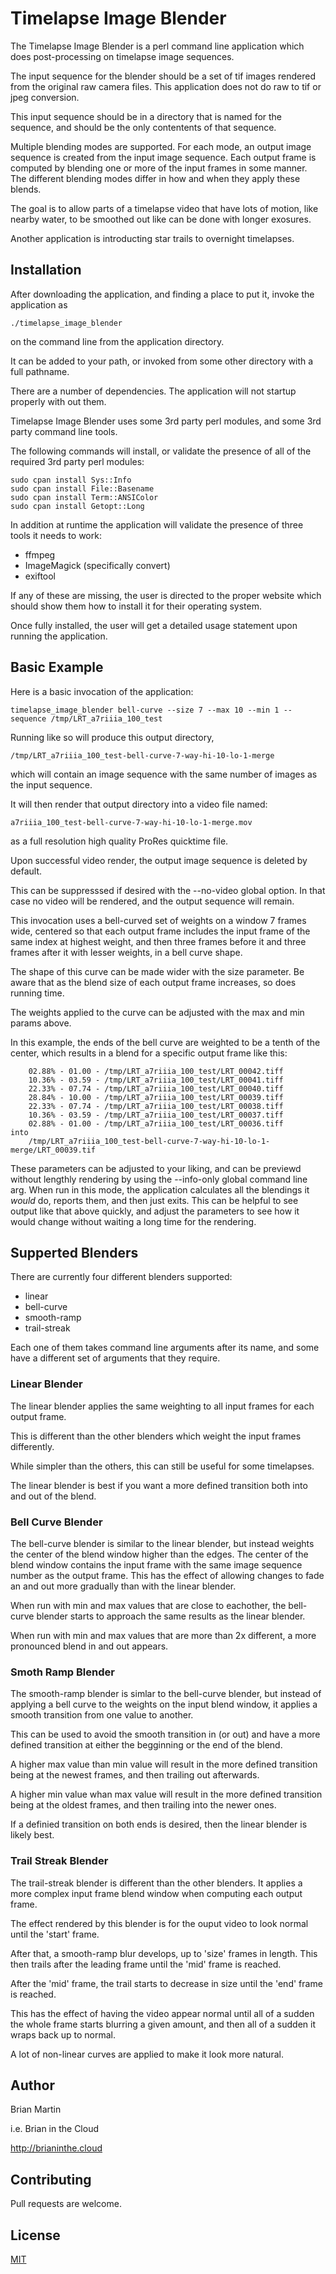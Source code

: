 
# Timelapse Image Blender

The Timelapse Image Blender is a perl command line application which does post-processing
on timelapse image sequences.

The input sequence for the blender should be a set of tif images rendered from the original
raw camera files.  This application does not do raw to tif or jpeg conversion.

This input sequence should be in a directory that is named for the sequence, and should be
the only contentents of that sequence.

Multiple blending modes are supported.  For each mode, an output image sequence is created
from the input image sequence.  Each output frame is computed by blending one or more of
the input frames in some manner.  The different blending modes differ in how and when they
apply these blends.

The goal is to allow parts of a timelapse video that have lots of motion, like nearby water,
to be smoothed out like can be done with longer exosures.

Another application is introducting star trails to overnight timelapses.


## Installation

After downloading the application, and finding a place to put it, invoke the application as

```
./timelapse_image_blender
```
on the command line from the application directory.

It can be added to your path, or invoked from some other directory with a full pathname.

There are a number of dependencies.  The application will not startup properly with out them.

Timelapse Image Blender uses some 3rd party perl modules, and some 3rd party command line tools.

The following commands will install, or validate the presence of all of the required
3rd party perl modules:

```sudo cpan install Text::CSV
sudo cpan install Sys::Info
sudo cpan install File::Basename
sudo cpan install Term::ANSIColor
sudo cpan install Getopt::Long
```

In addition at runtime the application will validate the presence of three tools it needs
to work:

 - ffmpeg
 - ImageMagick (specifically convert)
 - exiftool

If any of these are missing, the user is directed to the proper website which should show them
how to install it for their operating system.

Once fully installed, the user will get a detailed usage statement upon running the application.


## Basic Example

Here is a basic invocation of the application:

```
timelapse_image_blender bell-curve --size 7 --max 10 --min 1 --sequence /tmp/LRT_a7riiia_100_test
```

Running like so will produce this output directory,

```
/tmp/LRT_a7riiia_100_test-bell-curve-7-way-hi-10-lo-1-merge
```

which will contain an image sequence with the same number of images as the input sequence.

It will then render that output directory into a video file named: 

```
a7riiia_100_test-bell-curve-7-way-hi-10-lo-1-merge.mov
```

as a full resolution high quality ProRes quicktime file.

Upon successful video render, the output image sequence is deleted by default.

This can be suppresssed if desired with the --no-video global option.  In that case no video
will be rendered, and the output sequence will remain.

This invocation uses a bell-curved set of weights on a window 7 frames wide, centered so that
each output frame includes the input frame of the same index at highest weight, and then
three frames before it and three frames after it with lesser weights, in a bell curve shape.

The shape of this curve can be made wider with the size parameter.  Be aware that as the
blend size of each output frame increases, so does running time.

The weights applied to the curve can be adjusted with the max and min params above.

In this example, the ends of the bell curve are weighted to be a tenth of the center,
which results in a blend for a specific output frame like this:

```11:16:44 AM - blending 7 images:
	02.88% - 01.00 - /tmp/LRT_a7riiia_100_test/LRT_00042.tiff
	10.36% - 03.59 - /tmp/LRT_a7riiia_100_test/LRT_00041.tiff
	22.33% - 07.74 - /tmp/LRT_a7riiia_100_test/LRT_00040.tiff
	28.84% - 10.00 - /tmp/LRT_a7riiia_100_test/LRT_00039.tiff
	22.33% - 07.74 - /tmp/LRT_a7riiia_100_test/LRT_00038.tiff
	10.36% - 03.59 - /tmp/LRT_a7riiia_100_test/LRT_00037.tiff
	02.88% - 01.00 - /tmp/LRT_a7riiia_100_test/LRT_00036.tiff
into
	/tmp/LRT_a7riiia_100_test-bell-curve-7-way-hi-10-lo-1-merge/LRT_00039.tif
```

These parameters can be adjusted to your liking, and can be previewd without lengthly rendering
by using the --info-only global command line arg.  When run in this mode, the application
calculates all the blendings it _would_ do, reports them, and then just exits.  This can be
helpful to see output like that above quickly, and adjust the parameters to see how it would
change without waiting a long time for the rendering.


## Supperted Blenders

There are currently four different blenders supported:

 - linear
 - bell-curve
 - smooth-ramp
 - trail-streak

Each one of them takes command line arguments after its name, and some have a different set
of arguments that they require.


### Linear Blender

The linear blender applies the same weighting to all input frames for each output frame.

This is different than the other blenders which weight the input frames differently.

While simpler than the others, this can still be useful for some timelapses.

The linear blender is best if you want a more defined transition both into and out of the blend.

### Bell Curve Blender

The bell-curve blender is similar to the linear blender, but instead weights the center
of the blend window higher than the edges.  The center of the blend window contains the
input frame with the same image sequence number as the output frame.  This has the effect
of allowing changes to fade an and out more gradually than with the linear blender.

When run with min and max values that are close to eachother, the bell-curve blender
starts to approach the same results as the linear blender.

When run with min and max values that are more than 2x different, a more pronounced blend
in and out appears.

### Smoth Ramp Blender

The smooth-ramp blender is simlar to the bell-curve blender, but instead of applying a
bell curve to the weights on the input blend window, it applies a smooth transition from one
value to another.

This can be used to avoid the smooth transition in (or out) and have a more defined transition
at either the begginning or the end of the blend.

A higher max value than min value will result in the more defined transition being at the
newest frames, and then trailing out afterwards.

A higher min value whan max value will result in the more defined transition being at the
oldest frames, and then trailing into the newer ones.

If a definied transition on both ends is desired, then the linear blender is likely best.

### Trail Streak Blender

The trail-streak blender is different than the other blenders.  It applies a more complex
input frame blend window when computing each output frame.

The effect rendered by this blender is for the ouput video to look normal until the 'start' frame.

After that, a smooth-ramp blur develops, up to 'size' frames in length.  This then trails
after the leading frame until the 'mid' frame is reached.

After the 'mid' frame, the trail starts to decrease in size until the 'end' frame is reached.

This has the effect of having the video appear normal until all of a sudden the whole frame
starts blurring a given amount, and then all of a sudden it wraps back up to normal.

A lot of non-linear curves are applied to make it look more natural.

## Author

Brian Martin

i.e. Brian in the Cloud

http://brianinthe.cloud

## Contributing

Pull requests are welcome.  


## License

[MIT](https://choosealicense.com/licenses/mit/)